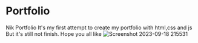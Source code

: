 # Portfolio
Nik Portfolio
It's my first attempt to create my portfolio with html,css and js But it's still not finish.
Hope you all like 
![Screenshot 2023-09-18 215531](https://github.com/Nik5Pioneer/Portfolio/assets/51456428/3881b360-1ad2-4156-9a5a-7ded3e2af3d1)
